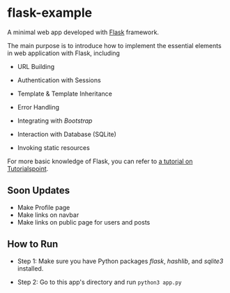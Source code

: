 # flask-example

A minimal web app developed with [Flask](http://flask.pocoo.org/) framework. 

The main purpose is to introduce how to implement the essential elements in web application with Flask, including

- URL Building

- Authentication with Sessions

- Template & Template Inheritance

- Error Handling

- Integrating with *Bootstrap*

- Interaction with Database (SQLite)

- Invoking static resources

For more basic knowledge of Flask, you can refer to [a tutorial on Tutorialspoint](https://www.tutorialspoint.com/flask/).

## Soon Updates

- Make Profile page
- Make links on navbar
- Make links on public page for users and posts


## How to Run

- Step 1: Make sure you have Python packages *flask*, *hashlib*, and *sqlite3* installed.

- Step 2: Go to this app's directory and run `python3 app.py`